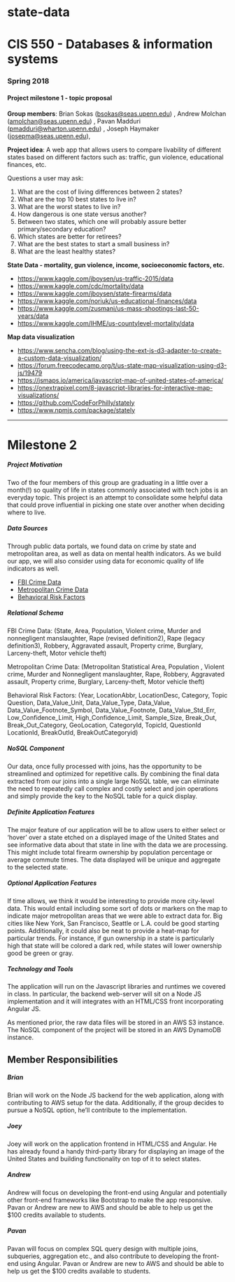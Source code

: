 # state-data

# CIS 550 - Databases & information systems
### Spring 2018
#### Project milestone 1 - topic proposal

__Group members__: Brian Sokas (bsokas@seas.upenn.edu) , Andrew Molchan (amolchan@seas.upenn.edu) , Pavan Madduri (pmadduri@wharton.upenn.edu) ,
Joseph Haymaker (josepma@seas.upenn.edu), 

__Project idea__: A web app that allows users to compare livability of different states based on different factors such as: traffic, gun violence, educational finances, etc.

Questions a user may ask:
1. What are the cost of living differences between 2 states?
1. What are the top 10 best states to live in?
1. What are the worst states to live in?
1. How dangerous is one state versus another?
1. Between two states, which one will probably assure better primary/secondary education?
1. Which states are better for retirees?
1. What are the best states to start a small business in?
1. What are the least healthy states?


__State Data - mortality, gun violence, income, socioeconomic factors, etc.__
+ https://www.kaggle.com/jboysen/us-traffic-2015/data
+ https://www.kaggle.com/cdc/mortality/data
+ https://www.kaggle.com/jboysen/state-firearms/data
+ https://www.kaggle.com/noriuk/us-educational-finances/data
+ https://www.kaggle.com/zusmani/us-mass-shootings-last-50-years/data
+ https://www.kaggle.com/IHME/us-countylevel-mortality/data


__Map data visualization__
+ https://www.sencha.com/blog/using-the-ext-js-d3-adapter-to-create-a-custom-data-visualization/
+ https://forum.freecodecamp.org/t/us-state-map-visualization-using-d3-js/19479
+ https://jsmaps.io/america/javascript-map-of-united-states-of-america/
+ https://onextrapixel.com/8-javascript-libraries-for-interactive-map-visualizations/
+ https://github.com/CodeForPhilly/stately
+ https://www.npmjs.com/package/stately

_____________________________

# Milestone 2

##### Project Motivation

Two of the four members of this group are graduating in a little over a month(!) so quality of life in states commonly associated with tech jobs is an everyday topic. This project is an attempt to consolidate some helpful data that could prove influential in picking one state over another when deciding where to live.

##### Data Sources

Through public data portals, we found data on crime by state and metropolitan area, as well as data on mental health indicators.  As we build our app, we will also consider using data for economic quality of life indicators as well.

+ [FBI Crime Data](https://ucr.fbi.gov/crime-in-the-u.s/2016/crime-in-the-u.s.-2016/tables/table-3)
+ [Metropolitan Crime Data](https://data.world/garyhoov/crime-rates-2016-by-us-metro-areas-with-city-detail/workspace/file?filename=Crime+Rates+by+Metropolitan+Areas+2016.xls) 
+ [Behavioral Risk Factors](https://data.world/us-hhs-gov/753dcbd1-e553-420d-ba5e-c3bc7bc9ec14/workspace/file?filename=csv-1.csv)

##### Relational Schema

FBI Crime Data: (State, Area, Population, Violent crime, Murder and nonnegligent manslaughter, Rape (revised definition2), Rape (legacy definition3), Robbery, Aggravated assault, Property crime, Burglary, Larceny-theft, Motor vehicle theft)

Metropolitan Crime Data: (Metropolitan Statistical Area, Population	, Violent crime, Murder and
Nonnegligent manslaughter, Rape, Robbery, Aggravated assault, Property crime,	Burglary, Larceny-theft, Motor vehicle theft)

Behavioral Risk Factors: (Year, LocationAbbr, LocationDesc, Category, Topic Question, Data_Value_Unit, Data_Value_Type,	Data_Value, Data_Value_Footnote_Symbol, Data_Value_Footnote, Data_Value_Std_Err, Low_Confidence_Limit, High_Confidence_Limit, Sample_Size, Break_Out, Break_Out_Category, GeoLocation, CategoryId, TopicId, QuestionId	LocationId, BreakOutId, BreakOutCategoryid)

##### NoSQL Component

Our data, once fully processed with joins, has the opportunity to be streamlined and optimized for repetitive calls. By combining the final data extracted from our joins into a single large NoSQL table, we can eliminate the need to repeatedly call complex and costly select and join operations and simply provide the key to the NoSQL table for a quick display.

##### Definite Application Features

The major feature of our application will be to allow users to either select or ‘hover’ over a state etched on a displayed image of the United States and see informative data about that state in line with the data we are processing. This might include total firearm ownership by population percentage or average commute times. The data displayed will be unique and aggregate to the selected state.

##### Optional Application Features

If time allows, we think it would be interesting to provide more city-level data. This would entail including some sort of dots or markers on the map to indicate major metropolitan areas that we were able to extract data for. Big cities like New York, San Francisco, Seattle or L.A. could be good starting points. Additionally, it could also be neat to provide a heat-map for particular trends. For instance, if gun ownership in a state is particularly high that state will be colored a dark red, while states will lower ownership good be green or gray.

##### Technology and Tools

The application will run on the Javascript libraries and runtimes we covered in class. In particular, the backend web-server will sit on a Node JS implementation and it will integrates with an HTML/CSS front incorporating Angular JS. 

As mentioned prior, the raw data files will be stored in an AWS S3 instance. The NoSQL component of the project will be stored in an AWS DynamoDB instance. 

## Member Responsibilities

##### Brian

Brian will work on the Node JS backend for the web application, along with contributing to AWS setup for the data. Additionally, if the group decides to pursue a NoSQL option, he’ll contribute to the implementation.

##### Joey

Joey will work on the application frontend in HTML/CSS and Angular. He has already found a handy third-party library for displaying an image of the United States and building functionality on top of it to select states.

##### Andrew

Andrew will focus on developing the front-end using Angular and potentially other front-end frameworks like Bootstrap to make the app responsive. Pavan or Andrew are new to AWS and should be able to help us get the $100 credits available to students.

##### Pavan

Pavan will focus on complex SQL query design with multiple joins, subqueries, aggregation etc., and also contribute to developing the front-end using Angular. Pavan or Andrew are new to AWS and should be able to help us get the $100 credits available to students.
